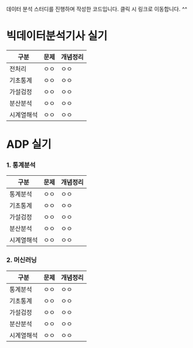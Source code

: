 데이터 분석 스터디를 진행하며 작성한 코드입니다. 클릭 시 링크로 이동합니다. *^^*


# 빅데이터분석기사 실기
| 구분 | 문제 | 개념정리 |
|-------|-------|-------|
| 전처리  | ㅇㅇ  | ㅇㅇ  |
| 기초통계  | ㅇㅇ  | ㅇㅇ  |
| 가설검정  | ㅇㅇ  | ㅇㅇ  |
| 분산분석  | ㅇㅇ  | ㅇㅇ  |
| 시계열해석  | ㅇㅇ  | ㅇㅇ  |

# ADP 실기
### 1. 통계분석
| 구분 | 문제 | 개념정리 |
|-------|-------|-------|
| 통계분석  | ㅇㅇ  | ㅇㅇ  |
| 기초통계  | ㅇㅇ  | ㅇㅇ  |
| 가설검정  | ㅇㅇ  | ㅇㅇ  |
| 분산분석  | ㅇㅇ  | ㅇㅇ  |
| 시계열해석  | ㅇㅇ  | ㅇㅇ  |

### 2. 머신러닝
| 구분 | 문제 | 개념정리 |
|-------|-------|-------|
| 통계분석  | ㅇㅇ  | ㅇㅇ  |
| 기초통계  | ㅇㅇ  | ㅇㅇ  |
| 가설검정  | ㅇㅇ  | ㅇㅇ  |
| 분산분석  | ㅇㅇ  | ㅇㅇ  |
| 시계열해석  | ㅇㅇ  | ㅇㅇ  |
